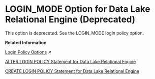 <!-- loioa63cd19f84f21015af7ba81044595f05 -->

# LOGIN\_MODE Option for Data Lake Relational Engine \(Deprecated\)

This option is deprecated. See the LOGIN\_MODE login policy option.

**Related Information**  


[Login Policy Options](https://help.sap.com/viewer/745778e524f74bb4af87460cca5e62c4/2023_1_QRC/en-US/a43f448484f21015924f9951e9b77e32.html "Available options for CUSTOMER_ROOT and user-defined login policies.") :arrow_upper_right:

[ALTER LOGIN POLICY Statement for Data Lake Relational Engine](../080-sql-statements/alter-login-policy-statement-for-data-lake-relational-engine-a231c98.md "Changes existing login policies .")

[CREATE LOGIN POLICY Statement for Data Lake Relational Engine](../080-sql-statements/create-login-policy-statement-for-data-lake-relational-engine-a617f94.md "Creates a login policy in the database.")

